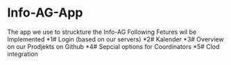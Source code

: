 # Info-AG-App
The app we use to struckture the Info-AG
Following Fetures wil be Implemented
*1# Login (based on our servers)
*2# Kalender
*3# Overview on our Prodjekts on Github
*4# Sepcial options for Coordinators
*5# Clod integration
